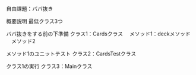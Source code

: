 自由課題：ババ抜き

概要説明
最低クラス3つ

ババ抜きをする前の下準備
クラス1：Cardsクラス
　メソッド1：deckメソッド
　メソッド2

メソッド1のユニットテスト
クラス2：CardsTestクラス

クラス1の実行
クラス3：Mainクラス
